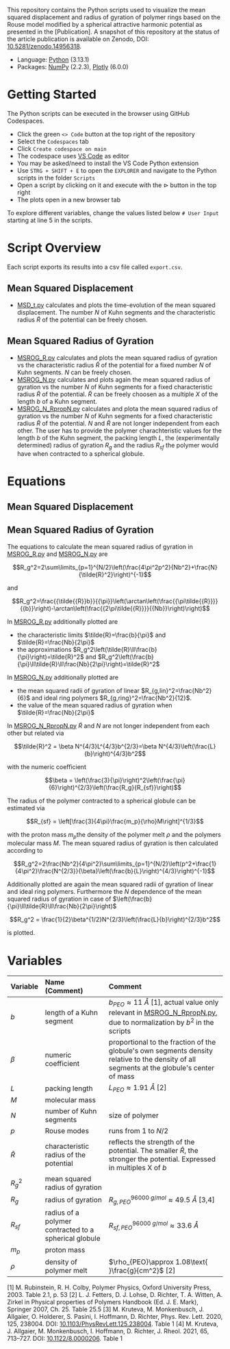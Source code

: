 This repository contains the Python scripts used to visualize the mean squared displacement and radius of gyration of polymer rings based on the Rouse model modified by a spherical attractive harmonic potential as presented in the [Publication].
A snapshot of this repository at the status of the article publication is available on Zenodo, DOI: [10.5281/zenodo.14956318](https://doi.org/10.5281/zenodo.14956318). 
- Language: [Python](https://www.python.org/) (3.13.1)
- Packages: [NumPy](https://numpy.org/) (2.2.3), [Plotly](https://plotly.com/python/) (6.0.0)

# Getting Started
The Python scripts can be executed in the browser using GitHub Codespaces. 
- Click the green `<> Code` button at the top right of the repository
- Select the `Codespaces` tab
- Click `Create codespace on main`
- The codespace uses [VS Code](https://code.visualstudio.com/docs) as editor
- You may be asked/need to install the VS Code Python extension
- Use `STRG + SHIFT + E` to open the `EXPLORER` and navigate to the Python scripts in the folder `Scripts`
- Open a script by clicking on it and execute  with the $\vartriangleright$ button in the top right
- The plots open in a new browser tab

To explore different variables, change the values listed below `# User Input` starting at line 5 in the scripts.

# Script Overview
Each script exports its results into a csv file called `export.csv`.
## Mean Squared Displacement
- [MSD_t.py](https://github.com/WobSci/harmonic-polymer-rings/blob/main/scripts/MSD_t.py) calculates and plots the time-evolution of the mean squared displacement. The number $N$ of Kuhn segments and the characteristic radius $\tilde{R}$ of the potential can be freely chosen.

## Mean Squared Radius of Gyration
- [MSROG_R.py](https://github.com/WobSci/harmonic-polymer-rings/blob/main/scripts/MSROG_R.py) calculates and plots the mean squared radius of gyration vs the characteristic radius $\tilde{R}$ of the potential for a fixed number $N$ of Kuhn segments. $N$ can be freely chosen.
- [MSROG_N.py](https://github.com/WobSci/harmonic-polymer-rings/blob/main/scripts/MSROG_N.py) calculates and plots again the mean squared radius of gyration vs the number $N$ of Kuhn segments for a fixed characteristic radius $\tilde{R}$ of the potential. $\tilde{R}$ can be freely choosen as a multiple $X$ of the length $b$ of a Kuhn segment.
- [MSROG_N_RpropN.py](https://github.com/WobSci/harmonic-polymer-rings/blob/main/scripts/MSROG_N_RpropN.py) calculates and plota the mean squared radius of gyration vs the number $N$ of Kuhn segments for a fixed characteristic radius $\tilde{R}$ of the potential. $N$ and $\tilde{R}$ are not longer independent from each other.
The user has to provide the polymer charachteristic values for the length $b$ of the Kuhn segment, the packing length $L$, the (experimentally determined) radius of gyration $R_g$ and the radius $R_{sf}$ the polymer would have when contracted to a spherical globule. 

# Equations
## Mean Squared Displacement


## Mean Squared Radius of Gyration
The equations to calculate the mean squared radius of gyration in [MSROG_R.py](https://github.com/WobSci/harmonic-polymer-rings/blob/main/scripts/MSROG_R.py) and [MSROG_N.py](https://github.com/WobSci/harmonic-polymer-rings/blob/main/scripts/MSROG_N.py) are
```math
R_g^2=2\sum\limits_{p=1}^{N/2}\left(\frac{4\pi^2p^2}{Nb^2}+\frac{N}{\tilde{R}^2}\right)^{-1}
```
and
```math
R_g^2=\frac{{\tilde{{R}}b}}{{\pi}}\left(\arctan\left(\frac{{\pi\tilde{{R}}}}{{b}}\right)-\arctan\left(\frac{{2\pi\tilde{{R}}}}{{Nb}}\right)\right)
```
In [MSROG_R.py](https://github.com/WobSci/harmonic-polymer-rings/blob/main/scripts/MSROG_R.py) additionally plotted are
- the characteristic limits $\tilde{R}=\frac{b}{\pi}$ and $\tilde{R}=\frac{Nb}{2\pi}$ 
- the approximations $R_g^2\left(\tilde{R}\ll\frac{b}{\pi}\right)=\tilde{R}^2$ and $R_g^2\left(\frac{b}{\pi}\ll\tilde{R}\ll\frac{Nb}{2\pi}\right)=\tilde{R}^2$

In [MSROG_N.py](https://github.com/WobSci/harmonic-polymer-rings/blob/main/scripts/MSROG_N.py) additionally plotted are
- the mean squared radii of gyration of linear $R_{g,lin}^2=\frac{Nb^2}{6}$ and ideal ring polymers $R_{g,ring}^2=\frac{Nb^2}{12}$.
- the value of the mean squared radius of gyration when $\tilde{R}=\frac{Nb}{2\pi}$

In [MSROG_N_RpropN.py](https://github.com/WobSci/harmonic-polymer-rings/blob/main/scripts/MSROG_N_RpropN.py) $\tilde{R}$ and $N$ are not longer independent from each other but related via
```math
\tilde{R}^2 = \beta N^{4/3}L^{4/3}b^{2/3}=\beta N^{4/3}\left(\frac{L}{b}\right)^{4/3}b^2
```
with the numeric coefficient
```math 
\beta = \left(\frac{3}{\pi}\right)^2\left(\frac{\pi}{6}\right)^{2/3}\left(\frac{R_g}{R_{sf}}\right)
```
The radius of the polymer contracted to a spherical globule can be estimated via
```math
R_{sf} = \left[\frac{3}{4\pi}\frac{m_p}{\rho}M\right]^{1/3}
```
with the proton mass $m_p$the density of the polymer melt $\rho$ and the polymers molecular mass $M$.
The mean squared radius of gyration is then calculated according to
```math
R_g^2=2\frac{Nb^2}{4\pi^2}\sum\limits_{p=1}^{N/2}\left(p^2+\frac{1}{4\pi^2}\frac{N^{2/3}}{\beta}\left(\frac{b}{L}\right)^{4/3}\right)^{-1}
```
Additionally plotted are again the mean squared radii of gyration of linear and ideal ring polymers. Furthermore the $N$ dependence of the mean squared radius of gyration in case of $\left(\frac{b}{\pi}\ll\tilde{R}\ll\frac{Nb}{2\pi}\right)$ 
```math
R_g^2 = \frac{1}{2}\beta^{1/2}N^{2/3}\left(\frac{L}{b}\right)^{2/3}b^2
```
is plotted.

# Variables
| Variable | Name (Comment) | Comment |
| :------------- | :------------- | :------------- |
| $b$  | length of a Kuhn segment | $b_{PEO}\approx 11\text{ }\mathring{A}$ [1], actual value only relevant in [MSROG_N_RpropN.py](https://github.com/WobSci/harmonic-polymer-rings/blob/main/scripts/MSROG_N_RpropN.py), due to normalization by $b^2$ in the scripts |
| $\beta$  | numeric coefficient  |  proportional to the fraction of the globule's own segments density relative to the density of all segments at the globule's center of mass  |
| $L$  | packing length  |  $L_{PEO}\approx 1.91\text{ }\mathring{A}$ [2]  |
| $M$  | molecular mass  |    |
| $N$  | number of Kuhn segments | size of polymer |
| $p$  | Rouse modes | runs from 1 to $N/2$  |
| $\tilde{R}$  | characteristic radius of the potential | reflects the strength of the potential. The smaller $\tilde{R}$, the stronger the potential. Expressed in multiples X of $b$ |
| $R_g^2$  | mean squared radius of gyration  |    |
| $R_g$  | radius of gyration  |  $R_{g,PEO}^{96000\text{ }g/mol}\approx 49.5\text{ }\mathring{A}$ [3,4]  |
| $R_{sf}$  | radius of a polymer contracted to a spherical globule  |  $R_{sf,PEO}^{96000\text{ }g/mol}\approx 33.6\text{ }\mathring{A}$  |
| $m_p$  | proton mass  |    |
| $\rho$  | density of polymer melt  |  $\rho_{PEO}\approx 1.08\text{ }\frac{g}{cm^2}$ [2] |
[1] M. Rubinstein, R. H. Colby, Polymer Physics, Oxford University Press, 2003. Table 2.1, p. 53
[2] L. J. Fetters, D. J. Lohse, D. Richter, T. A. Witten, A. Zirkel in Physical properties of Polymers Handbook (Ed. J. E. Mark), Springer 2007, Ch. 25. Table 25.5
[3] M. Kruteva, M. Monkenbusch, J. Allgaier, O. Holderer, S. Pasini, I. Hoffmann, D. Richter, Phys. Rev. Lett. 2020, 125, 238004. DOI: [10.1103/PhysRevLett.125.238004](https://www.doi.org/10.1103/PhysRevLett.125.238004). Table 1
[4] M. Kruteva, J. Allgaier, M. Monkenbusch, I. Hoffmann, D. Richter, J. Rheol. 2021, 65, 713–727. DOI: [10.1122/8.0000206](https://www.doi.org/10.1122/8.0000206). Table 1